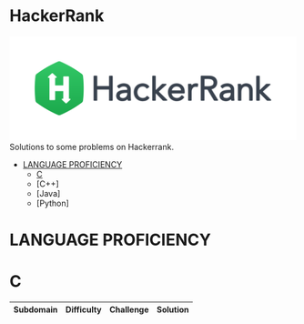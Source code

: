 # HackerRank
[![My hackerrank profile](images/HackerRankLogo.svg)](https://www.hackerrank.com/pr_chandrapraka2)
Solutions to some problems on Hackerrank.

* [LANGUAGE PROFICIENCY](#language-proficiency)
    * [C](##c)
    * [C++]
    * [Java]
    * [Python]

# LANGUAGE PROFICIENCY
# C

| Subdomain | Difficulty | Challenge | Solution |
|:--:|:--:|:--:|:--:|
